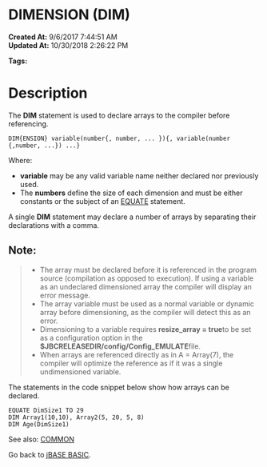 # DIMENSION (DIM)

**Created At:** 9/6/2017 7:44:51 AM  
**Updated At:** 10/30/2018 2:26:22 PM  

**Tags:**
<badge text='dimensioned array' vertical='middle' />

# Description 

The **DIM** statement is used to declare arrays to the compiler before referencing.

```
DIM{ENSION} variable(number{, number, ... }){, variable(number {,number, ...}) ...}
```

Where:

- **variable** may be any valid variable name neither declared nor previously used.
- The **numbers** define the size of each dimension and must be either constants or the subject of an [EQUATE](269196-equate) statement.


A single **DIM** statement may declare a number of arrays by separating their declarations with a comma.

## Note:


> - The array must be declared before it is referenced in the program source (compilation as opposed to execution). If using a variable as an undeclared dimensioned array the compiler will display an error message.
> - The array variable must be used as a normal variable or dynamic array before dimensioning, as the compiler will detect this as an error.
> - Dimensioning to a variable requires **resize\_array = true**to be set as a configuration option in the **$JBCRELEASEDIR/config/Config\_EMULATE**file.
> - When arrays are referenced directly as in A = Array(7), the compiler will optimize the reference as if it was a single undimensioned variable.


The statements in the code snippet below show how arrays can be declared.

```
EQUATE DimSize1 TO 29
DIM Array1(10,10), Array2(5, 20, 5, 8)
DIM Age(DimSize1)
```



See also: [COMMON](276024-common)

Go back to [jBASE BASIC](263498-jbase-basic).

